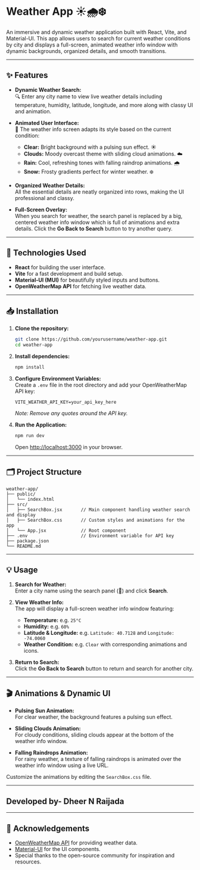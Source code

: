 # Weather App ☀️🌧️❄️

An immersive and dynamic weather application built with React, Vite, and Material-UI. This app allows users to search for current weather conditions by city and displays a full-screen, animated weather info window with dynamic backgrounds, organized details, and smooth transitions.

---

## ✨ Features

- **Dynamic Weather Search:**  
  🔍 Enter any city name to view live weather details including temperature, humidity, latitude, longitude, and more along with classy UI and animation.

- **Animated User Interface:**  
  🎨 The weather info screen adapts its style based on the current condition:
  - **Clear:** Bright background with a pulsing sun effect. ☀️
  - **Clouds:** Moody overcast theme with sliding cloud animations. ☁️
  - **Rain:** Cool, refreshing tones with falling raindrop animations. 🌧️
  - **Snow:** Frosty gradients perfect for winter weather. ❄️

- **Organized Weather Details:**  
  All the essential details are neatly organized into rows, making the UI professional and classy.

- **Full-Screen Overlay:**  
  When you search for weather, the search panel is replaced by a big, centered weather info window which is full of animations and extra details. Click the **Go Back to Search** button to try another query.

---

## 🚀 Technologies Used

- **React** for building the user interface.
- **Vite** for a fast development and build setup.
- **Material-UI (MUI)** for beautifully styled inputs and buttons.
- **OpenWeatherMap API** for fetching live weather data.

---

## 📥 Installation

1. **Clone the repository:**  
   ```bash
   git clone https://github.com/yourusername/weather-app.git
   cd weather-app
   ```

2. **Install dependencies:**  
   ```bash
   npm install
   ```

3. **Configure Environment Variables:**  
   Create a `.env` file in the root directory and add your OpenWeatherMap API key:  
   ```properties
   VITE_WEATHER_API_KEY=your_api_key_here
   ```
   *Note: Remove any quotes around the API key.*

4. **Run the Application:**  
   ```bash
   npm run dev
   ```
   Open [http://localhost:3000](http://localhost:3000) in your browser.

---

## 🗂️ Project Structure

```
weather-app/
├── public/
│   └── index.html
├── src/
│   ├── SearchBox.jsx       // Main component handling weather search and display
│   ├── SearchBox.css       // Custom styles and animations for the app
│   └── App.jsx             // Root component
├── .env                    // Environment variable for API key
├── package.json
└── README.md
```

---

## 💡 Usage

1. **Search for Weather:**  
   Enter a city name using the search panel (🔎) and click **Search**.

2. **View Weather Info:**  
   The app will display a full-screen weather info window featuring:
   - **Temperature:** e.g. `25°C`
   - **Humidity:** e.g. `60%`
   - **Latitude & Longitude:** e.g. `Latitude: 40.7128` and `Longitude: -74.0060`
   - **Weather Condition:** e.g. `Clear` with corresponding animations and icons.
   
3. **Return to Search:**  
   Click the **Go Back to Search** button to return and search for another city.

---

## 🎬 Animations & Dynamic UI

- **Pulsing Sun Animation:**  
  For clear weather, the background features a pulsing sun effect.

- **Sliding Clouds Animation:**  
  For cloudy conditions, sliding clouds appear at the bottom of the weather info window.

- **Falling Raindrops Animation:**  
  For rainy weather, a texture of falling raindrops is animated over the weather info window using a live URL.
  
Customize the animations by editing the `SearchBox.css` file.

---

## Developed by- Dheer N Raijada


---

## 🙏 Acknowledgements

- [OpenWeatherMap API](https://openweathermap.org/) for providing weather data.
- [Material-UI](https://mui.com/) for the UI components.
- Special thanks to the open-source community for inspiration and resources.
